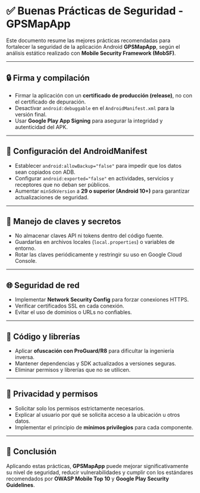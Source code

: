# ✅ Buenas Prácticas de Seguridad - GPSMapApp

Este documento resume las mejores prácticas recomendadas para fortalecer la seguridad de la aplicación Android **GPSMapApp**, según el análisis estático realizado con **Mobile Security Framework (MobSF)**.

---

## 🔒 Firma y compilación
- Firmar la aplicación con un **certificado de producción (release)**, no con el certificado de depuración.  
- Desactivar `android:debuggable` en el `AndroidManifest.xml` para la versión final.  
- Usar **Google Play App Signing** para asegurar la integridad y autenticidad del APK.

---

## 📱 Configuración del AndroidManifest
- Establecer `android:allowBackup="false"` para impedir que los datos sean copiados con ADB.  
- Configurar `android:exported="false"` en actividades, servicios y receptores que no deban ser públicos.  
- Aumentar `minSdkVersion` a **29 o superior (Android 10+)** para garantizar actualizaciones de seguridad.  

---

## 🔑 Manejo de claves y secretos
- No almacenar claves API ni tokens dentro del código fuente.  
- Guardarlas en archivos locales (`local.properties`) o variables de entorno.  
- Rotar las claves periódicamente y restringir su uso en Google Cloud Console.

---

## 🌐 Seguridad de red
- Implementar **Network Security Config** para forzar conexiones HTTPS.  
- Verificar certificados SSL en cada conexión.  
- Evitar el uso de dominios o URLs no confiables.

---

## 🧩 Código y librerías
- Aplicar **ofuscación con ProGuard/R8** para dificultar la ingeniería inversa.  
- Mantener dependencias y SDK actualizados a versiones seguras.  
- Eliminar permisos y librerías que no se utilicen.

---

## 🧠 Privacidad y permisos
- Solicitar solo los permisos estrictamente necesarios.  
- Explicar al usuario por qué se solicita acceso a la ubicación u otros datos.  
- Implementar el principio de **mínimos privilegios** para cada componente.

---

## 📘 Conclusión
Aplicando estas prácticas, **GPSMapApp** puede mejorar significativamente su nivel de seguridad, reducir vulnerabilidades y cumplir con los estándares recomendados por **OWASP Mobile Top 10** y **Google Play Security Guidelines**.
